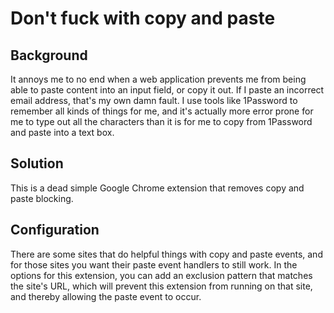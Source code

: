 # Don't fuck with copy and paste

## Background

It annoys me to no end when a web application prevents me from being able to
paste content into an input field, or copy it out.  If I paste an incorrect
email address, that's my own damn fault.  I use tools like 1Password to
remember all kinds of things for me, and it's actually more error prone for me
to type out all the characters than it is for me to copy from 1Password and
paste into a text box.

## Solution

This is a dead simple Google Chrome extension that removes copy and paste
blocking.

## Configuration

There are some sites that do helpful things with copy and paste events, and for
those sites you want their paste event handlers to still work. In the options
for this extension, you can add an exclusion pattern that matches the site's
URL, which will prevent this extension from running on that site, and thereby
allowing the paste event to occur.
